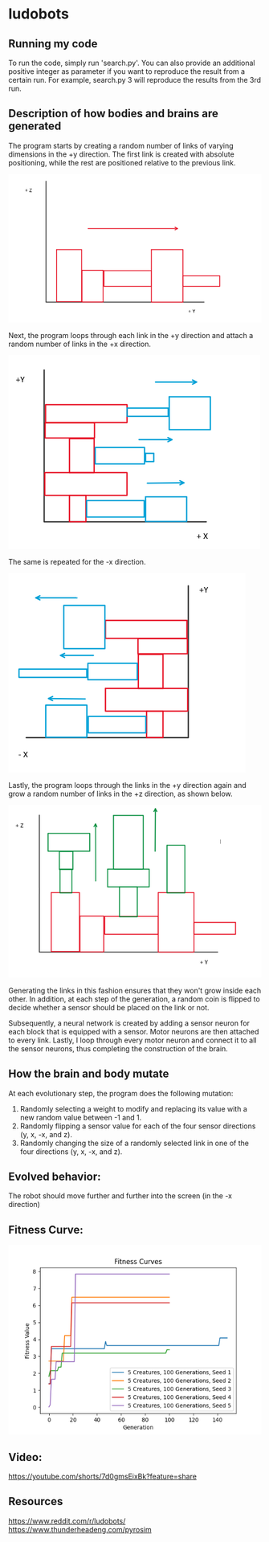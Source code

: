 # ludobots

## Running my code

To run the code, simply run 'search.py'. You can also provide an additional positive integer as parameter if you want to
reproduce the result from a certain run. For example, search.py 3 will reproduce the results from the 3rd run.



## Description of how bodies and brains are generated

The program starts by creating a random number of links of varying dimensions in the +y direction. The first link is
created with absolute positioning, while the rest are positioned relative to the previous link.

![Plot](images/step1.png)

Next, the program loops through each link in the +y direction and attach a random number of links in the +x direction.

![Plot](images/step2.png)

The same is repeated for the -x direction.

![Plot](images/step3.png)

Lastly, the program loops through the links in the +y direction again and grow a random number of links in the +z
direction, as shown below.

![Plot](images/step4.png)

Generating the links in this fashion ensures that they won't grow inside each other. In addition, at each step of the
generation, a random coin is flipped to decide whether a sensor should be placed on the link or not.

Subsequently, a neural network is created by adding a sensor neuron for each block that is equipped with a sensor.
Motor neurons are then attached to every link. Lastly, I loop through every motor neuron and connect it to all the
sensor neurons, thus completing the construction of the brain.

## How the brain and body mutate

At each evolutionary step, the program does the following mutation:

1. Randomly selecting a weight to modify and replacing its value with a new random value between -1 and 1.
2. Randomly flipping a sensor value for each of the four sensor directions (y, x, -x, and z).
3. Randomly changing the size of a randomly selected link in one of the four directions (y, x, -x, and z).

## Evolved behavior:
The robot should move further and further into the screen (in the -x direction)

## Fitness Curve:
![Plot](curves/Curve1.png)
## Video:

https://youtube.com/shorts/7d0gmsEixBk?feature=share

## Resources

https://www.reddit.com/r/ludobots/
https://www.thunderheadeng.com/pyrosim 

